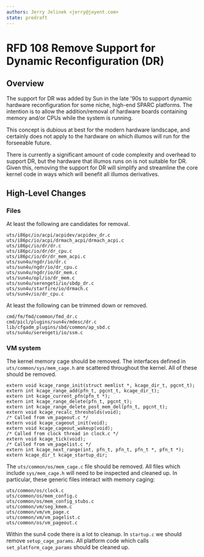 ```yaml
---
authors: Jerry Jelinek <jerry@joyent.com>
state: predraft
---
```


# RFD 108 Remove Support for Dynamic Reconfiguration (DR)

## Overview

The support for DR was added by Sun in the late '90s to support dynamic
hardware reconfiguration for some niche, high-end SPARC platforms. The
intention is to allow the addition/removal of hardware boards containing
memory and/or CPUs while the system is running.

This concept is dubious at best for the modern hardware landscape, and certainly
does not apply to the hardware on which illumos will run for the forseeable
future.

There is currently a significant amount of code complexity and overhead to
support DR, but the hardware that illumos runs on is not suitable for DR. Given
this, removing the support for DR will simplify and streamline the core kernel
code in ways which will benefit all illumos derivatives.

## High-Level Changes

### Files

At least the following are candidates for removal.

    uts/i86pc/io/acpi/acpidev/acpidev_dr.c
    uts/i86pc/io/acpi/drmach_acpi/drmach_acpi.c
    uts/i86pc/io/dr/dr.c
    uts/i86pc/io/dr/dr_cpu.c
    uts/i86pc/io/dr/dr_mem_acpi.c
    uts/sun4u/ngdr/io/dr.c
    uts/sun4u/ngdr/io/dr_cpu.c
    uts/sun4u/ngdr/io/dr_mem.c
    uts/sun4u/opl/io/dr_mem.c
    uts/sun4u/serengeti/io/sbdp_dr.c
    uts/sun4u/starfire/io/drmach.c
    uts/sun4v/io/dr_cpu.c

At least the following can be trimmed down or removed.

    cmd/fm/fmd/common/fmd_dr.c
    cmd/picl/plugins/sun4v/mdesc/dr.c
    lib/cfgadm_plugins/sbd/common/ap_sbd.c
    uts/sun4u/serengeti/io/ssm.c

### VM system

The kernel memory cage should be removed. The interfaces defined in
`uts/common/sys/mem_cage.h` are scattered throughout the kernel. All of these
should be removed.

    extern void kcage_range_init(struct memlist *, kcage_dir_t, pgcnt_t);
    extern int kcage_range_add(pfn_t, pgcnt_t, kcage_dir_t);
    extern int kcage_current_pfn(pfn_t *);
    extern int kcage_range_delete(pfn_t, pgcnt_t);
    extern int kcage_range_delete_post_mem_del(pfn_t, pgcnt_t);
    extern void kcage_recalc_thresholds(void);
    /* Called from vm_pageout.c */
    extern void kcage_cageout_init(void);
    extern void kcage_cageout_wakeup(void);
    /* Called from clock thread in clock.c */
    extern void kcage_tick(void);
    /* Called from vm_pagelist.c */
    extern int kcage_next_range(int, pfn_t, pfn_t, pfn_t *, pfn_t *);
    extern kcage_dir_t kcage_startup_dir;

The `uts/common/os/mem_cage.c` file should be removed. All files which
include `sys/mem_cage.h` will need to be inspected and cleaned up.
In particular, these generic files interact with memory caging:

    uts/common/os/clock.c
    uts/common/os/mem_config.c
    uts/common/os/mem_config_stubs.c
    uts/common/vm/seg_kmem.c
    uts/common/vm/vm_page.c
    uts/common/vm/vm_pagelist.c
    uts/common/os/vm_pageout.c

Within the sun4 code there is a lot to cleanup. In `startup.c` we should remove
`setup_cage_params`. All platform code which calls `set_platform_cage_params`
should be cleaned up.
